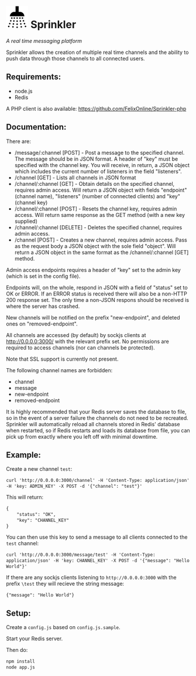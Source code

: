 # ![image](logo.png) Sprinkler

*A real time messaging platform*

Sprinkler allows the creation of multiple real time channels and the ability to push data through those channels to all connected users.

## Requirements:
* node.js
* Redis

A PHP client is also available: https://github.com/FelixOnline/Sprinkler-php

## Documentation:

There are:
* /message/:channel [POST] - Post a message to the specified channel. The message should be in JSON format. A header of "key" must be specified with the channel key. You will receive, in return, a JSON object which includes the current number of listeners in the field "listeners".
* /channel [GET] - Lists all channels in JSON format
* /channel/:channel [GET] - Obtain details on the specified channel, requires admin access. Will return a JSON object with fields "endpoint" (channel name), "listeners" (number of connected clients) and "key" (channel key)
* /channel/:channel [POST] - Resets the channel key, requires admin access. Will return same response as the GET method (with a new key supplied)
* /channel/:channel [DELETE] - Deletes the specified channel, requires admin access.
* /channel [POST] - Creates a new channel, requires admin access. Pass as the request body a JSON object with the sole field "object". Will return a JSON object in the same format as the /channel/:channel [GET] method.

Admin access endpoints requires a header of "key" set to the admin key (which is set in the config file).

Endpoints will, on the whole, respond in JSON with a field of "status" set to OK or ERROR. If an ERROR status is received there will also be a non-HTTP 200 response set. The only time a non-JSON respons should be received is where the server has crashed.

New channels will be notified on the prefix "new-endpoint", and deleted ones on "removed-endpoint".

All channels are accessed (by default) by sockjs clients at http://0.0.0.0:3000/ with the relevant prefix set. No permissions are required to access channels (nor can channels be protected).

Note that SSL support is currently not present.

The following channel names are forbidden:
* channel
* message
* new-endpoint
* removed-endpoint

It is highly recommended that your Redis server saves the database to file, so in the event of a server failure the channels do not need to be recreated. Sprinkler will automatically reload all channels stored in Redis' database when restarted, so if Redis restarts and loads its database from file, you can pick up from exactly where you left off with minimal downtime.

## Example:

Create a new channel `test`:

	curl 'http://0.0.0.0:3000/channel' -H 'Content-Type: application/json' -H 'key: ADMIN_KEY' -X POST -d '{"channel": "test"}'

This will return:
	
	{
  		"status": "OK",
  		"key": "CHANNEL_KEY"
	}

You can then use this key to send a message to all clients connected to the `test` channel:

	curl 'http://0.0.0.0:3000/message/test' -H 'Content-Type: application/json' -H 'key: CHANNEL_KEY' -X POST -d '{"message": "Hello World"}'

If there are any sockjs clients listening to `http://0.0.0.0:3000` with the prefix `\test` they will recieve the string message:

	{"message": "Hello World"}

## Setup:

Create a `config.js` based on `config.js.sample`.

Start your Redis server.

Then do:

    npm install
    node app.js